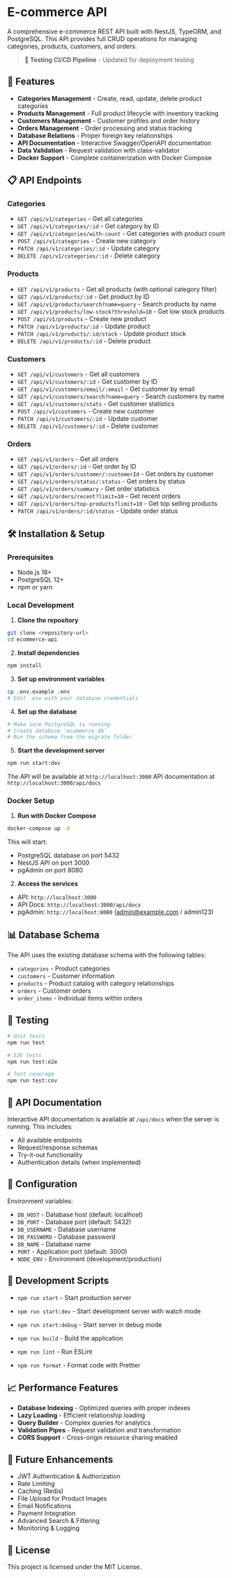 # E-commerce API

A comprehensive e-commerce REST API built with NestJS, TypeORM, and PostgreSQL. This API provides full CRUD operations for managing categories, products, customers, and orders.

> **🧪 Testing CI/CD Pipeline** - Updated for deployment testing

## 🚀 Features

- **Categories Management** - Create, read, update, delete product categories
- **Products Management** - Full product lifecycle with inventory tracking
- **Customers Management** - Customer profiles and order history
- **Orders Management** - Order processing and status tracking
- **Database Relations** - Proper foreign key relationships
- **API Documentation** - Interactive Swagger/OpenAPI documentation
- **Data Validation** - Request validation with class-validator
- **Docker Support** - Complete containerization with Docker Compose

## 📋 API Endpoints

### Categories
- `GET /api/v1/categories` - Get all categories
- `GET /api/v1/categories/:id` - Get category by ID
- `GET /api/v1/categories/with-count` - Get categories with product count
- `POST /api/v1/categories` - Create new category
- `PATCH /api/v1/categories/:id` - Update category
- `DELETE /api/v1/categories/:id` - Delete category

### Products
- `GET /api/v1/products` - Get all products (with optional category filter)
- `GET /api/v1/products/:id` - Get product by ID
- `GET /api/v1/products/search?name=query` - Search products by name
- `GET /api/v1/products/low-stock?threshold=10` - Get low stock products
- `POST /api/v1/products` - Create new product
- `PATCH /api/v1/products/:id` - Update product
- `PATCH /api/v1/products/:id/stock` - Update product stock
- `DELETE /api/v1/products/:id` - Delete product

### Customers
- `GET /api/v1/customers` - Get all customers
- `GET /api/v1/customers/:id` - Get customer by ID
- `GET /api/v1/customers/email/:email` - Get customer by email
- `GET /api/v1/customers/search?name=query` - Search customers by name
- `GET /api/v1/customers/stats` - Get customer statistics
- `POST /api/v1/customers` - Create new customer
- `PATCH /api/v1/customers/:id` - Update customer
- `DELETE /api/v1/customers/:id` - Delete customer

### Orders
- `GET /api/v1/orders` - Get all orders
- `GET /api/v1/orders/:id` - Get order by ID
- `GET /api/v1/orders/customer/:customerId` - Get orders by customer
- `GET /api/v1/orders/status/:status` - Get orders by status
- `GET /api/v1/orders/summary` - Get order statistics
- `GET /api/v1/orders/recent?limit=10` - Get recent orders
- `GET /api/v1/orders/top-products?limit=10` - Get top selling products
- `PATCH /api/v1/orders/:id/status` - Update order status

## 🛠️ Installation & Setup

### Prerequisites
- Node.js 18+
- PostgreSQL 12+
- npm or yarn

### Local Development

1. **Clone the repository**
```bash
git clone <repository-url>
cd ecommerce-api
```

2. **Install dependencies**
```bash
npm install
```

3. **Set up environment variables**
```bash
cp .env.example .env
# Edit .env with your database credentials
```

4. **Set up the database**
```bash
# Make sure PostgreSQL is running
# Create database 'ecommerce_db'
# Run the schema from the migrate folder
```

5. **Start the development server**
```bash
npm run start:dev
```

The API will be available at `http://localhost:3000`
API documentation at `http://localhost:3000/api/docs`

### Docker Setup

1. **Run with Docker Compose**
```bash
docker-compose up -d
```

This will start:
- PostgreSQL database on port 5432
- NestJS API on port 3000
- pgAdmin on port 8080

2. **Access the services**
- API: `http://localhost:3000`
- API Docs: `http://localhost:3000/api/docs`
- pgAdmin: `http://localhost:8080` (admin@example.com / admin123)

## 📊 Database Schema

The API uses the existing database schema with the following tables:
- `categories` - Product categories
- `customers` - Customer information
- `products` - Product catalog with category relationships
- `orders` - Customer orders
- `order_items` - Individual items within orders

## 🧪 Testing

```bash
# Unit tests
npm run test

# E2E tests
npm run test:e2e

# Test coverage
npm run test:cov
```

## 📝 API Documentation

Interactive API documentation is available at `/api/docs` when the server is running. This includes:
- All available endpoints
- Request/response schemas
- Try-it-out functionality
- Authentication details (when implemented)

## 🔧 Configuration

Environment variables:
- `DB_HOST` - Database host (default: localhost)
- `DB_PORT` - Database port (default: 5432)
- `DB_USERNAME` - Database username
- `DB_PASSWORD` - Database password
- `DB_NAME` - Database name
- `PORT` - Application port (default: 3000)
- `NODE_ENV` - Environment (development/production)

## 🚦 Development Scripts

- `npm run start` - Start production server
- `npm run start:dev` - Start development server with watch mode
- `npm run start:debug` - Start server in debug mode

- `npm run build` - Build the application
- `npm run lint` - Run ESLint
- `npm run format` - Format code with Prettier

## 📈 Performance Features

- **Database Indexing** - Optimized queries with proper indexes
- **Lazy Loading** - Efficient relationship loading
- **Query Builder** - Complex queries for analytics
- **Validation Pipes** - Request validation and transformation
- **CORS Support** - Cross-origin resource sharing enabled

## 🔮 Future Enhancements

- JWT Authentication & Authorization
- Rate Limiting
- Caching (Redis)
- File Upload for Product Images
- Email Notifications
- Payment Integration
- Advanced Search & Filtering
- Monitoring & Logging

## 📄 License

This project is licensed under the MIT License.
